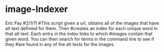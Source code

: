 image-Indexer
=============
Eric Fay
#2/1/11
#This script given a url, obtains all of the images that have alt text definied for them. Then 
#creates an index for each unique word in that alt text. Each entry in the index links to which
#images contain that given word. You can then search for terms in the command line to see if they
#are found in any of the alt texts for the images.

